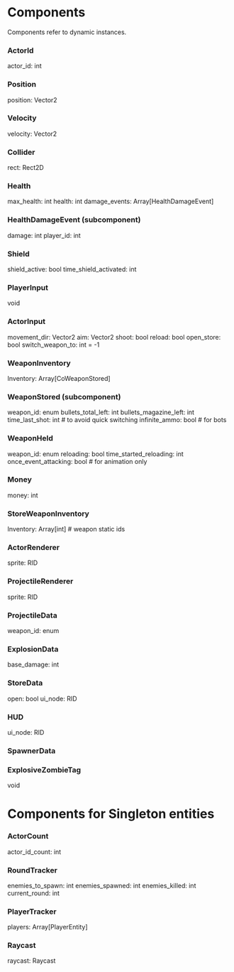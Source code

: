 

# Components

Components refer to dynamic instances.

### ActorId
actor_id: int

### Position
position: Vector2

### Velocity
velocity: Vector2

### Collider
rect: Rect2D

### Health
max_health: int
health: int
damage_events: Array[HealthDamageEvent]

### HealthDamageEvent (subcomponent)
damage: int
player_id: int

### Shield
shield_active: bool
time_shield_activated: int

### PlayerInput
void

### ActorInput
movement_dir: Vector2
aim: Vector2
shoot: bool
reload: bool
open_store: bool
switch_weapon_to: int = -1

### WeaponInventory
Inventory: Array[CoWeaponStored]

### WeaponStored (subcomponent)
weapon_id: enum
bullets_total_left: int
bullets_magazine_left: int
time_last_shot: int # to avoid quick switching
infinite_ammo: bool # for bots

### WeaponHeld
weapon_id: enum
reloading: bool
time_started_reloading: int
once_event_attacking: bool # for animation only

### Money
money: int

### StoreWeaponInventory
Inventory: Array[int] # weapon static ids

### ActorRenderer
sprite: RID

### ProjectileRenderer
sprite: RID

### ProjectileData
weapon_id: enum

### ExplosionData
base_damage: int

### StoreData
open: bool
ui_node: RID

### HUD
ui_node: RID

### SpawnerData

### ExplosiveZombieTag
void

# Components for Singleton entities

### ActorCount
actor_id_count: int

### RoundTracker
enemies_to_spawn: int
enemies_spawned: int
enemies_killed: int
current_round: int

### PlayerTracker
players: Array[PlayerEntity]

### Raycast
raycast: Raycast

